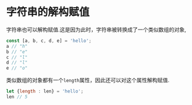 # 字符串的解构赋值

字符串也可以解构赋值.这是因为此时，字符串被转换成了一个类似数组的对象,

```javascript
const [a, b, c, d, e] = 'hello';
a // "h"
b // "e"
c // "l"
d // "l"
e // "o"
```

类似数组的对象都有一个`length`属性，因此还可以对这个属性解构赋值.

```javascript
let {length : len} = 'hello';
len // 5
```

